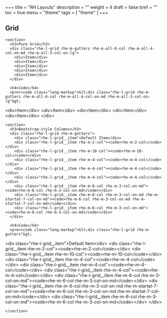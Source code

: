 +++
title = "RH Layouts"
description = ""
weight = 4
draft = false
bref = ""
toc = true
menu = "theme"
tags = [ "theme" ]
+++

<link rel="stylesheet" type="text/css" href="//overpass-30e2.kxcdn.com/overpass.css">
<link rel="stylesheet" type="text/css" href="../rhe-layouts.css">
<link rel="stylesheet" type="text/css" href="https://cdnjs.cloudflare.com/ajax/libs/prism/1.14.0/themes/prism.min.css">
<link rel="stylesheet" type="text/css" href="../../cp-themeset/cp-themeset.css">

<style>

.rhe-l-grid > * {
  background: #e0d7ee;
  padding: 8px;
}
</style>

<article>
  <section>
    <h2>Grid</h2>

    <section>
      <h3>Pure Grid</h3>
      <div class="rhe-l-grid rhe-m-gutters rhe-m-all-6-col rhe-m-all-4-col-on-md rhe-m-all-3-col-on-lg">
        <div>Item</div>
        <div>Item</div>
        <div>Item</div>
        <div>Item</div>
        <div>Item</div>
      </div>

      <h4>Code</h4>
      <pre><code class="lang-markup">&lt;div class="rhe-l-grid rhe-m-gutters rhe-m-all-6-col rhe-m-all-4-col-on-md rhe-m-all-3-col-on-lg"&gt;
&lt;div&gt;Item&lt;/div&gt;
&lt;div&gt;Item&lt;/div&gt;
&lt;div&gt;Item&lt;/div&gt;
&lt;div&gt;Item&lt;/div&gt;
&lt;div&gt;Item&lt;/div&gt;
&lt;/div&gt;</code></pre>
    </section>

    <section>
      <h3>Bootstrap-style Columns</h3>
      <div class="rhe-l-grid rhe-m-gutters">
        <div class="rhe-l-grid__item">Default Item</div>
        <div class="rhe-l-grid__item rhe-m-2-col"><code>rhe-m-2-col</code></div>
        <div class="rhe-l-grid__item rhe-m-10-col"><code>rhe-m-10-col</code></div>
        <div class="rhe-l-grid__item rhe-m-4-col"><code>rhe-m-4-col</code></div>
        <div class="rhe-l-grid__item rhe-m-4-col"><code>rhe-m-4-col</code></div>
        <div class="rhe-l-grid__item rhe-m-4-col"><code>rhe-m-4-col</code></div>
        <div class="rhe-l-grid__item rhe-m-6-col rhe-m-3-col-on-md"><code>rhe-m-6-col rhe-m-3-col-on-md</code></div>
        <div class="rhe-l-grid__item rhe-m-6-col rhe-m-3-col-on-md rhe-m-startat-7-col-on-md"><code>rhe-m-6-col rhe-m-3-col-on-md rhe-m-startat-7-col-on-md</code></div>
        <div class="rhe-l-grid__item rhe-m-6-col rhe-m-3-col-on-md"><code>rhe-m-6-col rhe-m-3-col-on-md</code></div>
      </div>

      <h4>Code</h4>
      <pre><code class="lang-markup">&lt;div class="rhe-l-grid rhe-m-gutters"&gt;
&lt;div class="rhe-l-grid__item"&gt;Default Item&lt;/div&gt;
&lt;div class="rhe-l-grid__item rhe-m-2-col"&gt;&lt;code&gt;rhe-m-2-col&lt;/code&gt;&lt;/div&gt;
&lt;div class="rhe-l-grid__item rhe-m-10-col"&gt;&lt;code&gt;rhe-m-10-col&lt;/code&gt;&lt;/div&gt;
&lt;div class="rhe-l-grid__item rhe-m-4-col"&gt;&lt;code&gt;rhe-m-4-col&lt;/code&gt;&lt;/div&gt;
&lt;div class="rhe-l-grid__item rhe-m-4-col"&gt;&lt;code&gt;rhe-m-4-col&lt;/code&gt;&lt;/div&gt;
&lt;div class="rhe-l-grid__item rhe-m-4-col"&gt;&lt;code&gt;rhe-m-4-col&lt;/code&gt;&lt;/div&gt;
&lt;div class="rhe-l-grid__item rhe-m-6-col rhe-m-3-col-on-md"&gt;&lt;code&gt;rhe-m-6-col rhe-m-3-col-on-md&lt;/code&gt;&lt;/div&gt;
&lt;div class="rhe-l-grid__item rhe-m-6-col rhe-m-3-col-on-md rhe-m-startat-7-col-on-md"&gt;&lt;code&gt;rhe-m-6-col rhe-m-3-col-on-md rhe-m-startat-7-col-on-md&lt;/code&gt;&lt;/div&gt;
&lt;div class="rhe-l-grid__item rhe-m-6-col rhe-m-3-col-on-md"&gt;&lt;code&gt;rhe-m-6-col rhe-m-3-col-on-md&lt;/code&gt;&lt;/div&gt;
&lt;/div&gt;</code></pre>

    </section>

  </section>
</article>
